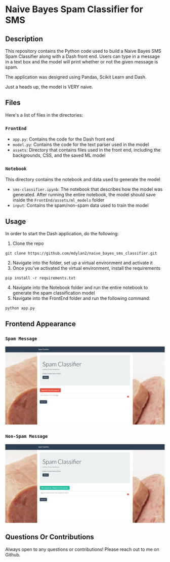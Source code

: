 # Naive Bayes Spam Classifier for SMS
## Description
This repository contains the Python code used to build a Naive Bayes SMS Spam Classifier along with a Dash front end. 
Users can type in a message in a text box and the model will print whether or not the given message is spam.

The application was designed using Pandas, Scikit Learn and Dash.

Just a heads up, the model is VERY naive.

## Files
Here's a list of files in the directories:
### `FrontEnd`
- `app.py`: Contains the code for the Dash front end
- `model.py`: Contains the code for the text parser used in the model
- `assets`: Directory that contains files used in the front end, including the backgrounds, CSS, and the saved ML model

### `Notebook`
This directory contains the notebook and data used to generate the model
- `sms-classifier.ipynb`: The notebook that describes how the model was generated. After running the entire notebook, the model should save inside the
`FrontEnd/assets/ml_models` folder
- `input`: Contains the spam/non-spam data used to train the model

## Usage
In order to start the Dash application, do the following:
1) Clone the repo
```
git clone https://github.com/mdylan2/naive_bayes_sms_classifier.git
```
2) Navigate into the folder, set up a virtual environment and activate it
3) Once you've activated the virtual environment, install the requirements
```
pip install -r requirements.txt
```
4) Navigate into the Notebook folder and run the entire notebook to generate the spam classification model 
5) Navigate into the FrontEnd folder and run the following command:
```
python app.py
```

## Frontend Appearance
### `Spam Message`
![Spam](images/2.PNG)

### `Non-Spam Message`
![Non-Spam](images/3.PNG)


## Questions Or Contributions
Always open to any questions or contributions! Please reach out to me on Github.
